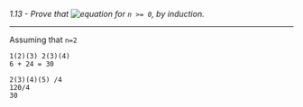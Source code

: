 *1.13 - Prove that ![equation](https://github.com/jonathantorres/adm/blob/master/ch1/img/1-13.png) for `n >= 0`, by induction.*  

***
Assuming that `n=2`  
```
1(2)(3) 2(3)(4)
6 + 24 = 30
```
```
2(3)(4)(5) /4
120/4
30
```
